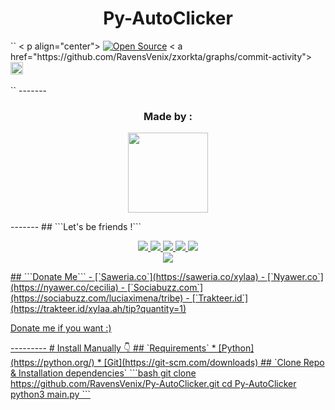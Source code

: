 <h1 align="center">
  Py-AutoClicker <br></h1>
                `` < p align="center">
                  <a href="https://github.com/RavensVenix/"><img title="Open Source" src="https://img.shields.io/badge/Author-RavensVenix-red"></a>
                  < a href="https://github.com/RavensVenix/zxorkta/graphs/commit-activity"> <img height="20" src="https://img.shields.io/badge/Maintained-Idk%3F-yellow"></a>&nbsp;&nbsp;
                    </p> ``
                    -------
                    <h3 align="center">Made by :</h3>
                    <p align="center">
                      <a href="https://github.com/RavensVenix"><img src="https://github.com/RavensVenix.png?size=128" height="128" width="128" /></a>
                    </p>
                    -------
                    ## ```Let's be friends !```
                    <p align="center">
                      <a href="https://wa.me/6281338302495?text=menu"><img src="https://img.shields.io/badge/-BOT%20NUMBER-25D366?style=for-the-badge&logo=whatsapp&logoColor=white" />
                        <a href="https://wa.me/6281338302495"><img src="https://img.shields.io/badge/-CONTACT%20CECILIA-25D366?style=for-the-badge&logo=whatsapp&logoColor=white" />
                          <a href="https://chat.whatsapp.com/EJ0c8rr1jrJK7BvxNOZFs2"><img src="https://img.shields.io/badge/Join Official GC-25D366?style=for-the-badge&logo=whatsapp&logoColor=white" />
                            <a href="https://discordapp.com/users/989346417107689513"><img src="https://img.shields.io/badge/discord-195EFF?style=for-the-badge&logo=Discord&logoColor=ffffff&link=https://www.youtube.com/c/BOTINDO" />
                              <a href="t.me/vmxone"><img src="https://img.shields.io/badge/Telegram-195EFF?style=for-the-badge&logo=telegram&logoColor=ff000000&link=https://www.youtube.com/c/BOTINDO" /><br>
                                <a href=https://www.youtube.com/watch?v=9XcBDbFm8NA"><img src="https://img.shields.io/badge/-Video-FF0000?style=for-the-badge&logo=youtube&logoColor=white" />
                    </p>
                    ## ```Donate Me```
                    - [`Saweria.co`](https://saweria.co/xylaa)
                    - [`Nyawer.co`](https://nyawer.co/cecilia)
                    - [`Sociabuzz.com`](https://sociabuzz.com/luciaximena/tribe)
                    - [`Trakteer.id`](https://trakteer.id/xylaa.ah/tip?quantity=1)
                    <p align="left">
                      Donate me if you want :)
                    </p>
                    ---------
                    # Install Manually 👇
                    ## `Requirements`
                    * [Python](https://python.org/)
                    * [Git](https://git-scm.com/downloads)
                    ## `Clone Repo & Installation dependencies`
                    ```bash
                    git clone https://github.com/RavensVenix/Py-AutoClicker.git
                    cd Py-AutoClicker
                    python3 main.py
                    ```
                    
